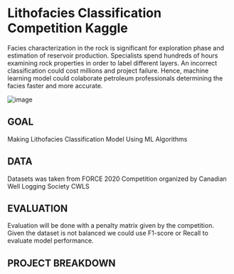 # Lithofacies Classification Competition Kaggle
Facies characterization in the rock is significant for exploration phase and estimation of reservoir production. Specialists spend hundreds of hours examining rock properties in order to label different layers. An incorrect classification could cost millions and project failure. Hence, machine learning model could colaborate petroleum professionals determining the facies faster and more accurate.

![image](https://user-images.githubusercontent.com/100526221/204417041-44d0164c-e68b-47c0-9684-28bacb509f82.png)

GOAL
--------------------------------------------------------------------------------------------------------------------------
Making Lithofacies Classification Model Using ML Algorithms

DATA
--------------------------------------------------------------------------------------------------------------------------
Datasets was taken from FORCE 2020 Competition organized by Canadian Well Logging Society CWLS 

EVALUATION
-------------------------------------------------------------------------------------------------------------------------
Evaluation will be done with a penalty matrix given by the competition. Given the dataset is not balanced we could use F1-score or Recall to evaluate model performance.

PROJECT BREAKDOWN
-------------------------------------------------------------------------------------------------------------------------
